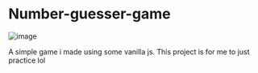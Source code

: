 # Number-guesser-game

![image](https://user-images.githubusercontent.com/109658031/211154900-488ad1de-18bf-45cd-aea6-0190e488d956.png)

A simple game i made using some vanilla js. This project is for me to just practice lol
